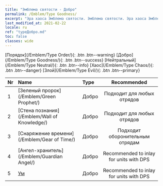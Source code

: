 ```yaml
---
title: "Эмблема святости - Добро"
permalink: /Emblem/Type Goodness/
excerpt: "Эра хаоса Эмблема святости. Эмблема святости. Эра хаоса Эмблема святости Добро. Эра хаоса Добро"
last_modified_at: 2021-02-22
locale: ru
ref: "typeДобро.md"
toc: false
classes: wide
---
```


  [Порядок](/Emblem/Type Order/){: .btn .btn--warning}   [Добро](/Emblem/Type Goodness/){: .btn .btn--success}   [Нейтральный](/Emblem/Type Neutral/){: .btn .btn--info}   [Хаос](/Emblem/Type Chaos/){: .btn .btn--danger}   [Злой](/Emblem/Type Evil/){: .btn .btn--primary} 

  |  Nr  |             Name            |    Type    |   Recommended   |
  |:-----|:----------------------------|:-----------|:---------------:|
  | 1 | [Зеленый пророк](/Emblem/Green Prophet/) | Добро | Подходит для любых отрядов | 
  | 2 | [Стена познания](/Emblem/Wall of Knowledge/) | Добро | Подходит для любых отрядов | 
  | 3 | [Снаряжение времени](/Emblem/Gear of Time/) | Добро | Подходит оборонительным отрядам | 
  | 4 | [Ангел-хранитель](/Emblem/Guardian Angel/) | Добро | Recommended to inlay for units with DPS | 
  | 5 | [Ум](/Emblem/Witness/) | Добро | Recommended to inlay for units with DPS | 
